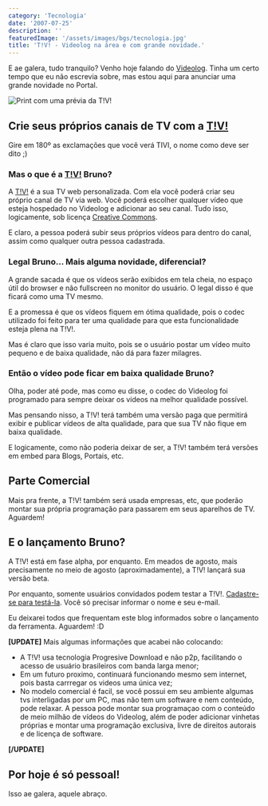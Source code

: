 ```yaml
---
category: 'Tecnologia'
date: '2007-07-25'
description: ''
featuredImage: '/assets/images/bgs/tecnologia.jpg'
title: 'T!V! - Videolog na área e com grande novidade.'
---
```


E ae galera, tudo tranquilo? Venho hoje falando do [Videolog](http://videolog.uol.com.br). Tinha um certo tempo que eu não escrevia sobre, mas estou aqui para anunciar uma grande novidade no Portal.

![Print com uma prévia da T!V!](/uploads/tivi01.jpg)

## Crie seus próprios canais de TV com a [T!V!](http://videolog.uol.com.br/tivi/)

Gire em 180º as exclamações que você verá TIVI, o nome como deve ser dito ;)

### Mas o que é a [T!V!](http://videolog.uol.com.br/tivi/) Bruno?

A [T!V!](http://videolog.uol.com.br/tivi/) é a sua TV web personalizada. Com ela você poderá criar seu próprio canal de TV via web. Você poderá escolher qualquer vídeo que esteja hospedado no Videolog e adicionar ao seu canal. Tudo isso, logicamente, sob licença [Creative Commons](http://www.creativecommons.org.br/).

E claro, a pessoa poderá subir seus próprios vídeos para dentro do canal, assim como qualquer outra pessoa cadastrada.

### Legal Bruno... Mais alguma novidade, diferencial?

A grande sacada é que os vídeos serão exibidos em tela cheia, no espaço útil do browser e não fullscreen no monitor do usuário. O legal disso é que ficará como uma TV mesmo.

E a promessa é que os vídeos fiquem em ótima qualidade, pois o codec utilizado foi feito para ter uma qualidade para que esta funcionalidade esteja plena na T!V!.

Mas é claro que isso varia muito, pois se o usuário postar um vídeo muito pequeno e de baixa qualidade, não dá para fazer milagres.

### Então o vídeo pode ficar em baixa qualidade Bruno?

Olha, poder até pode, mas como eu disse, o codec do Videolog foi programado para sempre deixar os vídeos na melhor qualidade possível.

Mas pensando nisso, a T!V! terá também uma versão paga que permitirá exibir e publicar vídeos de alta qualidade, para que sua TV não fique em baixa qualidade.

E logicamente, como não poderia deixar de ser, a T!V! também terá versões em embed para Blogs, Portais, etc.

## Parte Comercial

Mais pra frente, a T!V! também será usada empresas, etc, que poderão montar sua própria programação para passarem em seus aparelhos de TV. Aguardem!

## E o lançamento Bruno?

A T!V! está em fase alpha, por enquanto. Em meados de agosto, mais precisamente no meio de agosto (aproximadamente), a T!V! lançará sua versão beta.

Por enquanto, somente usuários convidados podem testar a T!V!. [Cadastre-se para testá-la](http://videolog.uol.com.br/tivi/). Você só precisar informar o nome e seu e-mail.

Eu deixarei todos que frequentam este blog informados sobre o lançamento da ferramenta. Aguardem! :D

**\[UPDATE\]** Mais algumas informações que acabei não colocando:

- A T!V! usa tecnologia Progresive Download e não p2p, facilitando o acesso de usuário brasileiros com banda larga menor;
- Em um futuro proximo, continuará funcionando mesmo sem internet, pois basta carrregar os videos uma única vez;
- No modelo comercial é facil, se você possui em seu ambiente algumas tvs interligadas por um PC, mas não tem um software e nem conteúdo, pode relaxar. A pessoa pode montar sua programaçao com o conteúdo de meio milhão de vídeos do Videolog, além de poder adicionar vinhetas próprias e montar uma programação exclusiva, livre de direitos autorais e de licença de software.

**\[/UPDATE\]**

## Por hoje é só pessoal!

Isso ae galera, aquele abraço.
